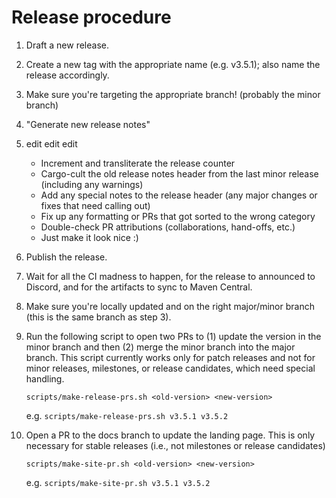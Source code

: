 # Release procedure

1. Draft a new release.
1. Create a new tag with the appropriate name (e.g. v3.5.1); also name the release accordingly.
1. Make sure you're targeting the appropriate branch! (probably the minor branch)
1. "Generate new release notes"
1. edit edit edit
   - Increment and transliterate the release counter
   - Cargo-cult the old release notes header from the last minor release (including any warnings)
   - Add any special notes to the release header (any major changes or fixes that need calling out)
   - Fix up any formatting or PRs that got sorted to the wrong category
   - Double-check PR attributions (collaborations, hand-offs, etc.)
   - Just make it look nice :)
1. Publish the release.
1. Wait for all the CI madness to happen, for the release to announced to Discord, and for the artifacts to sync to Maven Central.
1. Make sure you're locally updated and on the right major/minor branch (this is the same branch as step 3).
1. Run the following script to open two PRs to (1) update the version in the minor branch and then (2) merge the minor branch into the major branch. This script currently works only for patch releases and not for minor releases, milestones, or release candidates, which need special handling.

   `scripts/make-release-prs.sh <old-version> <new-version>`

   e.g. `scripts/make-release-prs.sh v3.5.1 v3.5.2`

1. Open a PR to the docs branch to update the landing page. This is only necessary for stable releases (i.e., not milestones or release candidates)

   `scripts/make-site-pr.sh <old-version> <new-version>`

   e.g. `scripts/make-site-pr.sh v3.5.1 v3.5.2`
